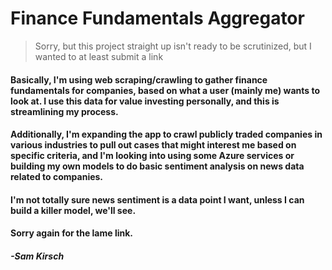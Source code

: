 # Finance Fundamentals Aggregator

>Sorry, but this project straight up isn't ready to be scrutinized, but I wanted to at least submit a link

#### Basically, I'm using web scraping/crawling to gather finance fundamentals for companies, based on what a user (mainly me) wants to look at. I use this data for value investing personally, and this is streamlining my process.

#### Additionally, I'm expanding the app to crawl publicly traded companies in various industries to pull out cases that might interest me based on specific criteria, and I'm looking into using some Azure services or building my own models to do basic sentiment analysis on news data related to companies.

#### I'm not totally sure news sentiment is a data point I want, unless I can build a killer model, we'll see.

#### Sorry again for the lame link.

##### -Sam Kirsch
